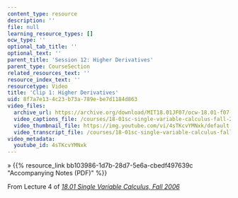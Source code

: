 ```yaml
---
content_type: resource
description: ''
file: null
learning_resource_types: []
ocw_type: ''
optional_tab_title: ''
optional_text: ''
parent_title: 'Session 12: Higher Derivatives'
parent_type: CourseSection
related_resources_text: ''
resource_index_text: ''
resourcetype: Video
title: 'Clip 1: Higher Derivatives'
uid: 8f7a7e13-4c23-b73a-789e-be7d1184d863
video_files:
  archive_url: https://archive.org/download/MIT18.01JF07/ocw-18.01-f07-lec04_300k.mp4
  video_captions_file: /courses/18-01sc-single-variable-calculus-fall-2010/3f7b980eab425b9091f687142f2d6814_4sTKcvYMNxk.vtt
  video_thumbnail_file: https://img.youtube.com/vi/4sTKcvYMNxk/default.jpg
  video_transcript_file: /courses/18-01sc-single-variable-calculus-fall-2010/cc56f6d000bee7cffc2b8dbcb7711cc9_4sTKcvYMNxk.pdf
video_metadata:
  youtube_id: 4sTKcvYMNxk
---
```


» {{% resource_link bb103986-1d7b-28d7-5e6a-cbedf497639c "Accompanying Notes (PDF)" %}}

From Lecture 4 of [_18.01 Single Variable Calculus, Fall 2006_](/courses/18-01-single-variable-calculus-fall-2006/video_galleries/video-lectures)